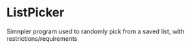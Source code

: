 # ListPicker
Simnpler program used to randomly pick from a saved list, with restrictions/requirements
